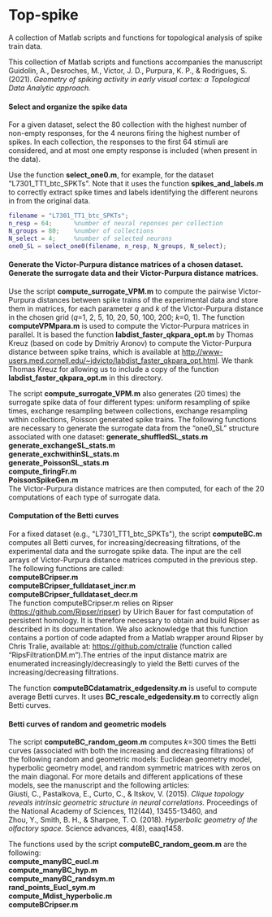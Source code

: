 # Top-spike
A collection of Matlab scripts and functions for topological analysis of spike train data.

This collection of Matlab scripts and functions accompanies the manuscript  
Guidolin, A., Desroches, M., Victor, J. D., Purpura, K. P., & Rodrigues, S. (2021). *Geometry of spiking activity in early visual cortex: a Topological Data Analytic approach.*

#### Select and organize the spike data
For a given dataset, select the 80 collection with the highest number of non-empty responses, for the 4 neurons firing the highest number of spikes. In each collection, the responses to the first 64 stimuli are considered, and at most one empty response is included (when present in the data).

Use the function **select_one0.m**, for example, for the dataset "L7301_TT1_btc_SPKTs".
Note that it uses the function **spikes_and_labels.m** to correctly extract spike times and labels identifying the different neurons in from the original data.

```matlab
filename = "L7301_TT1_btc_SPKTs";
n_resp = 64;      %number of neural reponses per collection
N_groups = 80;    %number of collections
N_select = 4;     %number of selected neurons
one0_SL = select_one0(filename, n_resp, N_groups, N_select);
```

#### Generate the Victor-Purpura distance matrices of a chosen dataset. Generate the surrogate data and their Victor-Purpura distance matrices.
Use the script **compute_surrogate_VPM.m** to compute the pairwise Victor-Purpura distances between spike trains of the experimental data and store them in matrices, for each parameter *q* and *k* of the Victor-Purpura distance in the chosen grid (*q*=1, 2, 5, 10, 20, 50, 100, 200; *k*=0, 1).
The function **computeVPMpara.m** is used to compute the Victor-Purpura matrices in parallel. It is based the function **labdist_faster_qkpara_opt.m** by Thomas Kreuz (based on code by Dmitriy Aronov) to compute the Victor-Purpura distance between spike trains, which is available at <http://www-users.med.cornell.edu/~jdvicto/labdist_faster_qkpara_opt.html>. We thank Thomas Kreuz for allowing us to include a copy of the function **labdist_faster_qkpara_opt.m** in this directory.

The script **compute_surrogate_VPM.m** also generates (20 times) the surrogate spike data of four different types: uniform resampling of spike times, exchange resampling between collections, exchange resampling within collections, Poisson generated spike trains. The following functions are necessary to generate the surrogate data from the “one0_SL” structure associated with one dataset:
**generate_shuffledSL_stats.m**  
**generate_exchangeSL_stats.m**  
**generate_exchwithinSL_stats.m**  
**generate_PoissonSL_stats.m**  
**compute_firingFr.m**  
**PoissonSpikeGen.m**  
The Victor-Purpura distance matrices are then computed, for each of the 20 computations of each type of surrogate data.

#### Computation of the Betti curves
For a fixed dataset (e.g., "L7301_TT1_btc_SPKTs"), the script **computeBC.m** computes all Betti curves, for increasing/decreasing filtrations, of the experimental data and the surrogate spike data. The input are the cell arrays of Victor-Purpura distance matrices computed in the previous step.
The following functions are called:  
**computeBCripser.m**  
**computeBCripser_fulldataset_incr.m**  
**computeBCripser_fulldataset_decr.m**  
The function computeBCripser.m relies on Ripser (<https://github.com/Ripser/ripser>) by Ulrich Bauer for fast computation of persistent homology. It is therefore necessary to obtain and build Ripser as described in its documentation. We also acknowledge that this function contains a portion of code adapted from a Matlab wrapper around Ripser by Chris Tralie, available at: <https://github.com/ctralie> (function called “RipsFiltrationDM.m”).The entries of the input distance matrix are enumerated increasingly/decreasingly to yield the Betti curves of the increasing/decreasing filtrations. 

The function **computeBCdatamatrix_edgedensity.m** is useful to compute average Betti curves. It uses **BC_rescale_edgedensity.m** to correctly align Betti curves.

#### Betti curves of random and geometric models

The script **computeBC_random_geom.m** computes *k*=300 times the Betti curves (associated with both the increasing and decreasing filtrations) of the following random and geometric models: Euclidean geometry model, hyperbolic geometry model, and random symmetric matrices with zeros on the main diagonal. For more details and different applications of these models, see the manuscript and the following articles:  
Giusti, C., Pastalkova, E., Curto, C., & Itskov, V. (2015). *Clique topology reveals intrinsic geometric structure in neural correlations.* Proceedings of the National Academy of Sciences, 112(44), 13455-13460, and   
Zhou, Y., Smith, B. H., & Sharpee, T. O. (2018). *Hyperbolic geometry of the olfactory space.* Science advances, 4(8), eaaq1458.

The functions used by the script **computeBC_random_geom.m** are the following:  
**compute_manyBC_eucl.m**  
**compute_manyBC_hyp.m**    
**compute_manyBC_randsym.m**    
**rand_points_Eucl_sym.m**  
**compute_Mdist_hyperbolic.m**  
**computeBCripser.m**  
